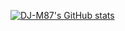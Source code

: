 [![DJ-M87's GitHub stats](https://github-readme-stats.vercel.app/api?username=DJ-M87&count_private=true&theme=tokyonight&showicons=true)](https://github.com/DJ-M87/github-readme-stats)
